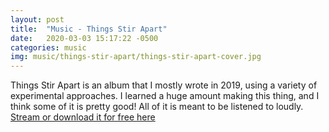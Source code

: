 ```yaml
---
layout: post
title:  "Music - Things Stir Apart"
date:   2020-03-03 15:17:22 -0500
categories: music
img: music/things-stir-apart/things-stir-apart-cover.jpg
---
```

Things Stir Apart is an album that I mostly wrote in 2019, using a variety of experimental approaches. I learned a huge amount making this thing, and I think some of it is pretty good! All of it is meant to be listened to loudly. [Stream or download it for free here](https://crufft.bandcamp.com/album/things-stir-apart)
